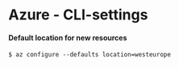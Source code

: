 # Azure - CLI-settings

#### Default location for new resources
```
$ az configure --defaults location=westeurope
```
